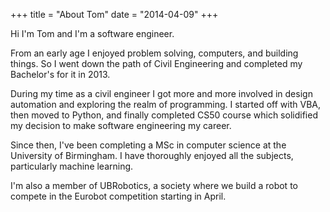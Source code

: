 +++
title = "About Tom"
date = "2014-04-09"
+++

Hi I'm Tom and I'm a software engineer.

From an early age I enjoyed problem solving, computers, and building things. So I went down the path of Civil Engineering and completed my Bachelor's for it in 2013.

During my time as a civil engineer I got more and more involved in design automation and exploring the realm of programming. I started off with VBA, then moved to Python, and finally completed CS50 course which solidified my decision to make software engineering my career.

Since then, I've been completing a MSc in computer science at the University of Birmingham. I have thoroughly enjoyed all the subjects, particularly machine learning.

I'm also a member of UBRobotics, a society where we build a robot to compete in the Eurobot competition starting in April.
